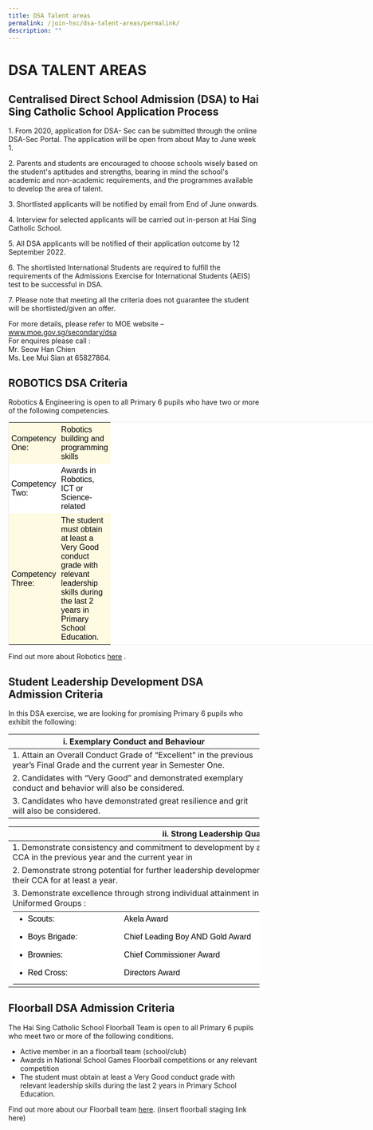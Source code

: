 ```yaml
---
title: DSA Talent areas
permalink: /join-hsc/dsa-talent-areas/permalink/
description: ""
---
```

DSA TALENT AREAS
================

Centralised Direct School Admission (DSA) to Hai Sing Catholic School Application Process
-----------------------------------------------------------------------------------------

1\. From 2020, application for DSA- Sec can be submitted through the online DSA-Sec Portal. The application will be open from about May to June week 1.  
  
2\. Parents and students are encouraged to choose schools wisely based on the student's aptitudes and strengths, bearing in mind the school's academic and non-academic requirements, and the programmes available to develop the area of talent.  
  
3\. Shortlisted applicants will be notified by email from End of June onwards.  
  
4\. Interview for selected applicants will be carried out in-person at Hai Sing Catholic School.  
  
5\. All DSA applicants will be notified of their application outcome by 12 September 2022.  
  
6\. The shortlisted International Students are required to fulfill the requirements of the Admissions Exercise for International Students (AEIS) test to be successful in DSA.  
  
7\. Please note that meeting all the criteria does not guarantee the student will be shortlisted/given an offer.  
  
For more details, please refer to MOE website – www.moe.gov.sg/secondary/dsa  
For enquires please call :  
Mr. Seow Han Chien  
Ms. Lee Mui Sian at 65827864.

ROBOTICS DSA Criteria
---------------------

Robotics & Engineering is open to all Primary 6 pupils who have two or more of the following competencies.

<table class="iveo_table ive_eobj_center ives_tab_1" style="margin: auto; outline: 0px; padding: 0px; clear: both; border: 1px solid rgb(234, 234, 234); border-collapse: collapse; color: rgb(0, 0, 0); font-family: Montserrat, sans-serif; font-size: 16px; font-style: normal; font-variant-ligatures: normal; font-variant-caps: normal; font-weight: 400; letter-spacing: normal; orphans: 2; text-align: left; text-transform: none; white-space: normal; widows: 2; word-spacing: 0px; -webkit-text-stroke-width: 0px; background-color: rgb(255, 255, 255); text-decoration-thickness: initial; text-decoration-style: initial; text-decoration-color: initial; width: 1160px;"><tbody style="margin: 0px; outline: 0px; padding: 0px;"><tr style="margin: 0px; outline: 0px; padding: 0px;"><td style="margin: 0px; outline: 0px; padding: 5px; text-align: left; background: rgb(255, 251, 226); color: rgb(0, 0, 0); width: 60px;">Competency One:</td><td style="margin: 0px; outline: 0px; padding: 5px; text-align: left; background: rgb(255, 251, 226); color: rgb(0, 0, 0); width: 60px;">Robotics building and programming skills</td></tr><tr style="margin: 0px; outline: 0px; padding: 0px;"><td style="margin: 0px; outline: 0px; padding: 5px; text-align: left; background: rgb(255, 255, 255); color: rgb(0, 0, 0);">Competency Two:</td><td style="margin: 0px; outline: 0px; padding: 5px; text-align: left; background: rgb(255, 255, 255); color: rgb(0, 0, 0);">Awards in Robotics, ICT or Science-related</td></tr><tr style="margin: 0px; outline: 0px; padding: 0px;"><td style="margin: 0px; outline: 0px; padding: 5px; text-align: left; background: rgb(255, 251, 226); color: rgb(0, 0, 0); width: 60px;">Competency Three:<br style="margin: 0px; outline: 0px; padding: 0px;"></td><td style="margin: 0px; outline: 0px; padding: 5px; text-align: left; background: rgb(255, 251, 226); color: rgb(0, 0, 0); width: 60px;">The student must obtain at least a Very Good conduct grade with relevant leadership skills during the last 2 years in Primary School Education.</td></tr></tbody></table>

Find out more about Robotics [here](https://staging.d2qbslbi9g4bi3.amplifyapp.com/hsc-experience/Co-Curriculum/robotics/permalink/) .


Student Leadership Development DSA Admission Criteria
-----------------------------------------------------

In this DSA exercise, we are looking for promising Primary 6 pupils who exhibit the following:

| i. Exemplary Conduct and Behaviour |
| --- |
| 1\. Attain an Overall Conduct Grade of “Excellent” in the previous year’s Final Grade and the current year in Semester One. |
| 2\. Candidates with “Very Good” and demonstrated exemplary conduct and behavior will also be considered. |
| 3\. Candidates who have demonstrated great resilience and grit will also be considered. |

| ii. Strong Leadership Qualities |
| --- |
| 1\. Demonstrate consistency and commitment to development by attaining at least 90 % attendance for the CCA in the previous year and the current year in |
| 2\. Demonstrate strong potential for further leadership development by assuming key leadership positions in their CCA for at least a year.  
 | 3\. Demonstrate excellence through strong individual attainment in progress schemes/awards in the various Uniformed Groups :
 <table class="ive_eobj_left ives_tab_kosong" style="margin: 0px 10px 0px 0px; outline: 0px; padding: 0px; border-collapse: collapse; border: 1px solid transparent; table-layout: fixed; color: rgb(0, 0, 0); font-family: Montserrat, sans-serif; font-size: 16px; font-style: normal; font-variant-ligatures: normal; font-variant-caps: normal; font-weight: 400; letter-spacing: normal; orphans: 2; text-align: left; text-transform: none; white-space: normal; widows: 2; word-spacing: 0px; -webkit-text-stroke-width: 0px; text-decoration-thickness: initial; text-decoration-style: initial; text-decoration-color: initial; width: 826.938px;"><tbody style="margin: 0px; outline: 0px; padding: 0px;"><tr style="margin: 0px; outline: 0px; padding: 0px;"><td style="margin: 0px; outline: 0px; padding: 5px; text-align: left; background: rgb(255, 255, 255); color: rgb(0, 0, 0); vertical-align: top; width: 212px;"><ul style="margin: 0px 0px 0.5em 25px; outline: 0px; padding: 0px;"><li style="margin: 0px; outline: 0px; padding: 0px;">Scouts:</li></ul></td><td style="margin: 0px; outline: 0px; padding: 5px; text-align: left; background: rgb(255, 255, 255); color: rgb(0, 0, 0); vertical-align: top; width: 614px;">Akela Award</td></tr><tr style="margin: 0px; outline: 0px; padding: 0px;"><td style="margin: 0px; outline: 0px; padding: 5px; text-align: left; background: rgb(255, 255, 255); color: rgb(0, 0, 0); vertical-align: top;"><ul style="margin: 0px 0px 0.5em 25px; outline: 0px; padding: 0px;"><li style="margin: 0px; outline: 0px; padding: 0px;">Boys Brigade:</li></ul></td><td style="margin: 0px; outline: 0px; padding: 5px; text-align: left; background: rgb(255, 255, 255); color: rgb(0, 0, 0); vertical-align: top;">Chief Leading Boy AND Gold Award</td></tr><tr style="margin: 0px; outline: 0px; padding: 0px;"><td style="margin: 0px; outline: 0px; padding: 5px; text-align: left; background: rgb(255, 255, 255); color: rgb(0, 0, 0); vertical-align: top;"><ul style="margin: 0px 0px 0.5em 25px; outline: 0px; padding: 0px;"><li style="margin: 0px; outline: 0px; padding: 0px;">Brownies:</li></ul></td><td style="margin: 0px; outline: 0px; padding: 5px; text-align: left; background: rgb(255, 255, 255); color: rgb(0, 0, 0); vertical-align: top;">Chief Commissioner Award</td></tr><tr style="margin: 0px; outline: 0px; padding: 0px;"><td style="margin: 0px; outline: 0px; padding: 5px; text-align: left; background: rgb(255, 255, 255); color: rgb(0, 0, 0); vertical-align: top; width: 60px;"><ul style="margin: 0px 0px 0.5em 25px; outline: 0px; padding: 0px;"><li style="margin: 0px; outline: 0px; padding: 0px;">Red Cross:</li></ul></td><td style="margin: 0px; outline: 0px; padding: 5px; text-align: left; background: rgb(255, 255, 255); color: rgb(0, 0, 0); vertical-align: top; width: 60px;">Directors Award</td></tr></tbody></table>|
 
 Floorball DSA Admission Criteria
--------------------------------

The Hai Sing Catholic School Floorball Team is open to all Primary 6 pupils who meet two or more of the following conditions.  
  

*   Active member in an a floorball team (school/club)
*   Awards in National School Games Floorball competitions or any relevant competition
*   The student must obtain at least a Very Good conduct grade with relevant leadership skills during the last 2 years in Primary School Education.

Find out more about our Floorball team [here](https://haisingcatholic.moe.edu.sg/hsc-experience/co-curriculum/floorball). (insert floorball staging link here)